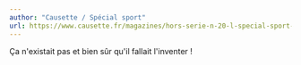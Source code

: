 ```yaml
---
author: "Causette / Spécial sport"
url: https://www.causette.fr/magazines/hors-serie-n-20-l-special-sport-feminin
---
```


Ça n'existait pas et bien sûr qu'il fallait l'inventer !
